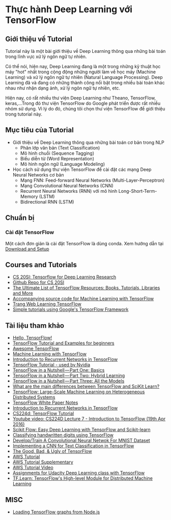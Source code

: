 # Thực hành Deep Learning với TensorFlow

## Giới thiệu về Tutorial

Tutorial này là một bài giới thiệu về Deep Learning thông qua những bài toán trong lĩnh vực xử lý ngôn ngữ tự nhiên.

Có thể nói, hiện nay, Deep Learning đang là một trong những kỹ thuật học máy "hot" nhất trong cộng động những người làm về học máy (Machine Learning) và xử lý ngôn ngữ tự nhiên (Natural Language Processing). Deep Learning đã và đang có những thành công nổi bật trong nhiều bài toán khác nhau như nhận dạng ảnh, xử lý ngôn ngữ tự nhiên, etc.

Hiện nay, có rất nhiều thư viện Deep Learning như Theano, TensorFlow, keras,...Trong đó thư viện TensorFlow do Google phát triển được rất nhiều nhóm sử dụng. Vì lý do đó, chúng tôi chọn thư viện TensorFlow để giới thiệu trong tutorial này.

## Mục tiêu của Tutorial

- Giới thiệu về Deep Learning thông qua những bài toán cơ bản trong NLP
    * Phân lớp văn bản (Text Classification)
    * Mô hình chuỗi (Sequence Tagging)
    * Biểu diễn từ (Word Representation)
    * Mô hình ngôn ngữ (Language Modeling)
- Học cách sử dụng thư viện TensorFlow để cài đặt các mạng Deep Neural Networks cơ bản
    * Mạng FNN: Feed-forward Neural Networks (Multi-Layer-Perceptron)
    * Mạng Convolutional Neural Networks (CNN)
    * Recurrent Neural Networks (RNN) với mô hình Long-Short-Term-Memory (LSTM)
    * Bidirectional RNN (LSTM)


## Chuẩn bị

### Cài đặt TensorFlow

Một cách đơn giản là cài đặt TensorFlow là dùng conda. Xem hướng dẫn tại [Download and Setup](https://github.com/tensorflow/tensorflow/blob/master/tensorflow/g3doc/get_started/os_setup.md#optional-setup-gpu-for-mac)

## Courses and Tutorials

- [CS 20SI: Tensorflow for Deep Learning Research](https://web.stanford.edu/class/cs20si/)
- [Github Repo for CS 20SI](https://github.com/chiphuyen/tf-stanford-tutorials)
- [The Ultimate List of TensorFlow Resources: Books, Tutorials, Libraries and More](https://hackerlists.com/tensorflow-resources/)
- [Accompanying source code for Machine Learning with TensorFlow](https://github.com/BinRoot/TensorFlow-Book)
- [Trang Web Learning TensorFlow](http://learningtensorflow.com/index.html)
- [Simple tutorials using Google's TensorFlow Framework](https://github.com/nlintz/TensorFlow-Tutorials)

## Tài liệu tham khảo

- [Hello, TensorFlow!](https://www.oreilly.com/learning/hello-tensorflow)
- [TensorFlow Tutorial and Examples for beginners](https://github.com/aymericdamien/TensorFlow-Examples)
- [Awesome TensorFlow](https://github.com/minhpqn/awesome-tensorflow)
- [Machine Learning with TensorFlow](https://github.com/BinRoot/TensorFlow-Book)
- [Introduction to Recurrent Networks in TensorFlow](http://danijar.com/introduction-to-recurrent-networks-in-tensorflow/)
- [TensorFlow Tutorial - used by Nvidia](https://github.com/alrojo/tensorflow-tutorial)
- [TensorFlow in a Nutshell — Part One: Basics](https://medium.com/@camrongodbout/tensorflow-in-a-nutshell-part-one-basics-3f4403709c9d#.f4xd4bjnm)
- [TensorFlow in a Nutshell — Part Two: Hybrid Learning ](https://chatbotnewsdaily.com/tensorflow-in-a-nutshell-part-two-hybrid-learning-98c121d35392#.tjxe65pgh)
- [TensorFlow in a Nutshell — Part Three: All the Models](https://hackernoon.com/tensorflow-in-a-nutshell-part-three-all-the-models-be1465993930#.1win45oss)
- [What are the main differences between TensorFlow and SciKit Learn?](https://www.quora.com/What-are-the-main-differences-between-TensorFlow-and-SciKit-Learn)
- [TensorFlow: Large-Scale Machine Learning on Heterogeneous Distributed Systems](http://download.tensorflow.org/paper/whitepaper2015.pdf)
- [TensorFlow White Paper Notes](https://github.com/samjabrahams/tensorflow-white-paper-notes)
- [Introduction to Recurrent Networks in TensorFlow](http://danijar.com/introduction-to-recurrent-networks-in-tensorflow/)
- [CS224d: TensorFlow Tutorial](http://cs224d.stanford.edu/lectures/CS224d-Lecture7.pdf)
- [Youtube video: CS224D Lecture 7 - Introduction to TensorFlow (19th Apr 2016)](https://www.youtube.com/watch?v=L8Y2_Cq2X5s&index=8&list=PLcGUo322oqu9n4i0X3cRJgKyVy7OkDdoi)
- [Scikit Flow: Easy Deep Learning with TensorFlow and Scikit-learn](http://www.kdnuggets.com/2016/02/scikit-flow-easy-deep-learning-tensorflow-scikit-learn.html)
- [Classifying handwritten digits using TensorFlow](http://blog.yhat.com/posts/handwriting-classifier-updated.html)
- [Develop/Train A Convolutional Neural Netwok For MNIST Dataset](https://github.com/mirjalil/DataScience/blob/master/notebooks/deeplearning/tensorflow_03_CNN.ipynb)
- [Implementing a CNN for Text Classification in TensorFlow](http://www.wildml.com/2015/12/implementing-a-cnn-for-text-classification-in-tensorflow/)
- [The Good, Bad, & Ugly of TensorFlow](https://indico.io/blog/the-good-bad-ugly-of-tensorflow/)
- [AWS Tutorial](http://cs224d.stanford.edu/supplementary/aws-tutorial-2.pdf)
- [AWS Tutorial Supplementary](http://cs224d.stanford.edu/lectures/CS224D-Lecture7-2.pdf)
- [AWS Tutorial Video](https://www.youtube.com/watch?v=zdnMXKHP-m4&feature=youtu.be)
- [Assignments for Udacity Deep Learning class with TensorFlow](https://github.com/tensorflow/tensorflow/tree/master/tensorflow/examples/udacity)
- [TF.Learn: TensorFlow's High-level Module for Distributed Machine Learning](https://arxiv.org/abs/1612.04251)

## MISC 

- [Loading TensorFlow graphs from Node.js](https://medium.com/jim-fleming/loading-tensorflow-graphs-via-host-languages-be10fd81876f#.ifdeahm7t)